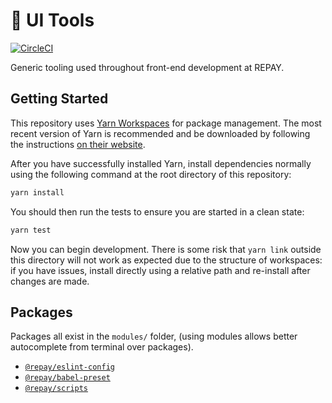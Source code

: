 # 🔨 UI Tools

[![CircleCI](https://circleci.com/gh/repaygithub/ui-tools.svg?style=svg)](https://circleci.com/gh/repaygithub/ui-tools)

Generic tooling used throughout front-end development at REPAY.

## Getting Started

This repository uses [Yarn Workspaces](https://yarnpkg.com/lang/en/docs/workspaces/) for package management. The most recent version of Yarn is recommended and be downloaded by following the instructions [on their website](https://yarnpkg.com/en/docs/install).

After you have successfully installed Yarn, install dependencies normally using the following command at the root directory of this repository:

```bash
yarn install
```

You should then run the tests to ensure you are started in a clean state:

```bash
yarn test
```

Now you can begin development. There is some risk that `yarn link` outside this directory will not work as expected due to the structure of workspaces: if you have issues, install directly using a relative path and re-install after changes are made.

## Packages

Packages all exist in the `modules/` folder, (using modules allows better autocomplete from terminal over packages).

- [`@repay/eslint-config`](./modules/eslint-config)
- [`@repay/babel-preset`](./modules/babel-preset)
- [`@repay/scripts`](./modules/repay-scripts)
